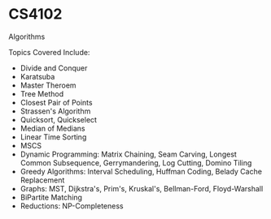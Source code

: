 # CS4102
Algorithms

Topics Covered Include:
- Divide and Conquer
- Karatsuba
- Master Theroem
- Tree Method
- Closest Pair of Points
- Strassen's Algorithm
- Quicksort, Quickselect
- Median of Medians
- Linear Time Sorting
- MSCS
- Dynamic Programming: Matrix Chaining, Seam Carving, Longest Common Subsequence, Gerrymandering, Log Cutting, Domino Tiling
- Greedy Algorithms: Interval Scheduling, Huffman Coding, Belady Cache Replacement
- Graphs: MST, Dijkstra's, Prim's, Kruskal's, Bellman-Ford, Floyd-Warshall
- BiPartite Matching
- Reductions: NP-Completeness
